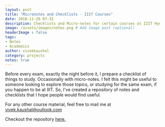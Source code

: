 ```yaml
---
layout: post
title: "Micronotes and Checklists - IIIT Courses"
date: 2018-11-26 07:32
description: Checklists and Micro-notes for certain courses at IIIT Hyderabad.
image: /assets/images/notes.png # Add image post (optional)
headerImage : false
tags:
- Notes
- Academics
author: vivekkaushal
category: projects
notes: true
---
```


Before every exam, exactly the night before it, I prepare a checklist of things to study. Occasionally with micro-notes. I felt this might be useful to someone looking to explore those topics, or studying for the same exam, if you happen to be at IIIT. So, I've created a repository of notes and checklists that I hope people would find useful.

For any other course material, feel free to mail me at [vivek.kaushal@outlook.com](mailto:vivek.kaushal@outlook.com)

Checkout the repository [here.](https://github.com/kaushalvivek/Micro-Notes-and-Checklists)